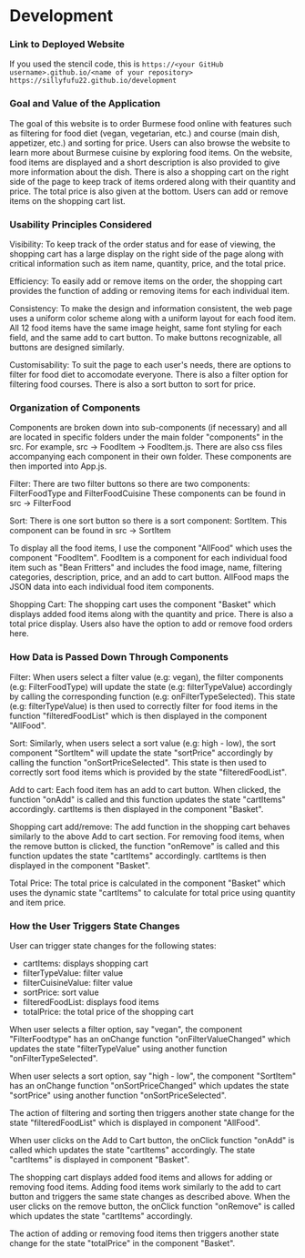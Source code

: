 # Development

### Link to Deployed Website
If you used the stencil code, this is `https://<your GitHub username>.github.io/<name of your repository>` 
`https://sillyfufu22.github.io/development` 

### Goal and Value of the Application
The goal of this website is to order Burmese food online with features such as filtering for food diet (vegan, vegetarian, etc.) and course (main dish, appetizer, etc.) and sorting for price. Users can also browse the website to learn more about Burmese cuisine by exploring food items. On the website, food items are displayed and a short description is also provided to give more information about the dish. There is also a shopping cart on the right side of the page to keep track of items ordered along with their quantity and price. The total price is also given at the bottom. Users can add or remove items on the shopping cart list.

### Usability Principles Considered
Visibility:
To keep track of the order status and for ease of viewing, the shopping cart has a large display on the right side of the page along with critical information such as item name, quantity, price, and the total price.

Efficiency:
To easily add or remove items on the order, the shopping cart provides the function of adding or removing items for each individual item.

Consistency:
To make the design and information consistent, the web page uses a uniform color scheme along with a uniform layout for each food item. All 12 food items have the same image height, same font styling for each field, and the same add to cart button. To make buttons recognizable, all buttons are designed similarly.

Customisability:
To suit the page to each user's needs, there are options to filter for food diet to accomodate everyone. There is also a filter option for filtering food courses. There is also a sort button to sort for price.  

### Organization of Components
Components are broken down into sub-components (if necessary) and all are located in specific folders under the main folder "components" in the src. For example, src -> FoodItem -> FoodItem.js. There are also css files accompanying each component in their own folder. These components are then imported into App.js. 

Filter:
There are two filter buttons so there are two components: FilterFoodType and FilterFoodCuisine
These components can be found in src -> FilterFood

Sort:
There is one sort button so there is a sort component: SortItem.
This component can be found in src -> SortItem

To display all the food items, I use the component "AllFood" which uses the component "FoodItem". 
FoodItem is a component for each individual food item such as "Bean Fritters" and includes the food image, name, filtering categories, description, price, and an add to cart button. 
AllFood maps the JSON data into each individual food item components.

Shopping Cart:
The shopping cart uses the component "Basket" which displays added food items along with the quantity and price. There is also a total price display. Users also have the option to add or remove food orders here.

### How Data is Passed Down Through Components
Filter:
When users select a filter value (e.g: vegan), the filter components (e.g: FilterFoodType) will update the state (e.g: filterTypeValue) accordingly by calling the corresponding function (e.g: onFilterTypeSelected). This state (e.g: filterTypeValue) is then used to correctly filter for food items in the function "filteredFoodList" which is then displayed in the component "AllFood".

Sort:
Similarly, when users select a sort value (e.g: high - low), the sort component "SortItem" will update the state "sortPrice" accordingly by calling the function "onSortPriceSelected". This state is then used to correctly sort food items which is provided by the state "filteredFoodList". 

Add to cart:
Each food item has an add to cart button. When clicked, the function "onAdd" is called and this function updates the state "cartItems" accordingly. cartItems is then displayed in the component "Basket".

Shopping cart add/remove:
The add function in the shopping cart behaves similarly to the above Add to cart section. For removing food items, when the remove button is clicked, the function "onRemove" is called and this function updates the state "cartItems" accordingly. cartItems is then displayed in the component "Basket".

Total Price:
The total price is calculated in the component "Basket" which uses the dynamic state "cartItems" to calculate for total price using quantity and item price. 

### How the User Triggers State Changes
User can trigger state changes for the following states:
- cartItems: displays shopping cart
- filterTypeValue: filter value
- filterCuisineValue: filter value
- sortPrice: sort value
- filteredFoodList: displays food items 
- totalPrice: the total price of the shopping cart

When user selects a filter option, say "vegan", the component "FilterFoodtype" has an onChange function "onFilterValueChanged" which updates the state "filterTypeValue" using another function "onFilterTypeSelected".

When user selects a sort option, say "high - low", the component "SortItem" has an onChange function "onSortPriceChanged" which updates the state "sortPrice" using another function "onSortPriceSelected".

The action of filtering and sorting then triggers another state change for the state "filteredFoodList" which is displayed in component "AllFood".

When user clicks on the Add to Cart button, the onClick function "onAdd" is called which updates the state "cartItems" accordingly. The state "cartItems" is displayed in component "Basket".

The shopping cart displays added food items and allows for adding or removing food items. Adding food items work similarly to the add to cart button and triggers the same state changes as described above. When the user clicks on the remove button, the onClick function "onRemove" is called which updates the state "cartItems" accordingly. 

The action of adding or removing food items then triggers another state change for the state "totalPrice" in the component "Basket". 
